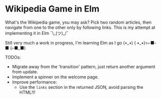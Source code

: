 # Wikipedia Game in Elm

What's the Wikipedia game, you may ask? Pick two random articles, then navigate from one to the other only by following links. This is my attempt at implementing it in Elm ¯\\\_(ツ)_/¯

Still very much a work in progress, I'm learning Elm as I go (•\_•) ( •\_•)>⌐■-■ (⌐■_■)

TODOs:
* Migrate away from the 'transition' pattern, just return another argument from update.
* Implement a spinner on the welcome page.
* Improve performance:
  * Use the `links` section in the returned JSON, avoid parsing the HTML!!!